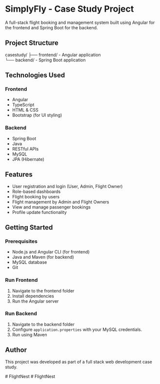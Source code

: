 # SimplyFly - Case Study Project

A full-stack flight booking and management system built using Angular for the frontend and Spring Boot for the backend.

## Project Structure

casestudy/
├── frontend/   - Angular application  
└── backend/    - Spring Boot application

## Technologies Used

### Frontend
- Angular
- TypeScript
- HTML & CSS
- Bootstrap (for UI styling)

### Backend
- Spring Boot
- Java
- RESTful APIs
- MySQL
- JPA (Hibernate)

## Features

- User registration and login (User, Admin, Flight Owner)
- Role-based dashboards
- Flight booking by users
- Flight management by Admin and Flight Owners
- View and manage passenger bookings
- Profile update functionality

## Getting Started

### Prerequisites

- Node.js and Angular CLI (for frontend)
- Java and Maven (for backend)
- MySQL database
- Git

### Run Frontend

1. Navigate to the frontend folder
2. Install dependencies
3. Run the Angular server

### Run Backend

1. Navigate to the backend folder
2. Configure `application.properties` with your MySQL credentials.
3. Run using Maven
 
## Author

This project was developed as part of a full stack web development case study.



#   F l i g h t N e s t  
 #   F l i g h t N e s t  
 